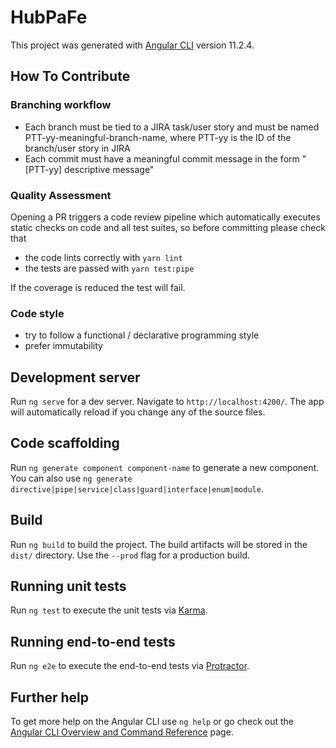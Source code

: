 # HubPaFe

This project was generated with [Angular CLI](https://github.com/angular/angular-cli) version 11.2.4.

## How To Contribute

### Branching workflow

- Each branch must be tied to a JIRA task/user story and must be named PTT-yy-meaningful-branch-name, where PTT-yy is the ID of the branch/user story in JIRA
- Each commit must have a meaningful commit message in the form "[PTT-yy] descriptive message"

### Quality Assessment

Opening a PR triggers a code review pipeline which automatically executes static checks on code and all test suites, so before committing please check that

- the code lints correctly with `yarn lint`
- the tests are passed with `yarn test:pipe`

If the coverage is reduced the test will fail.

### Code style

- try to follow a functional / declarative programming style
- prefer immutability

## Development server

Run `ng serve` for a dev server. Navigate to `http://localhost:4200/`. The app will automatically reload if you change any of the source files.

## Code scaffolding

Run `ng generate component component-name` to generate a new component. You can also use `ng generate directive|pipe|service|class|guard|interface|enum|module`.

## Build

Run `ng build` to build the project. The build artifacts will be stored in the `dist/` directory. Use the `--prod` flag for a production build.

## Running unit tests

Run `ng test` to execute the unit tests via [Karma](https://karma-runner.github.io).

## Running end-to-end tests

Run `ng e2e` to execute the end-to-end tests via [Protractor](http://www.protractortest.org/).

## Further help

To get more help on the Angular CLI use `ng help` or go check out the [Angular CLI Overview and Command Reference](https://angular.io/cli) page.
